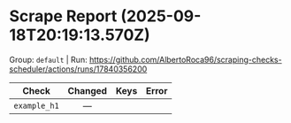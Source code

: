 # Scrape Report (2025-09-18T20:19:13.570Z)

Group: `default`  |  Run: https://github.com/AlbertoRoca96/scraping-checks-scheduler/actions/runs/17840356200

| Check | Changed | Keys | Error |
|---|:---:|:--|:--|
| `example_h1` | — |  |  |
